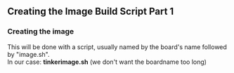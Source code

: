 ## Creating the Image Build Script Part 1
### Creating the image
This will be done with a script, usually named by the board's name followed by "image.sh".  
In our case: __tinkerimage.sh__ (we don't want the boardname too long)
